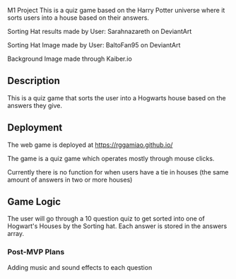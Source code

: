 M1 Project
This is a quiz game based on the Harry Potter universe where it sorts users into a house based on their answers.

Sorting Hat results made by User: Sarahnazareth on DeviantArt

Sorting Hat Image made by User: BaltoFan95 on DeviantArt

Background Image made through Kaiber.io

## Description

This is a quiz game that sorts the user into a Hogwarts house based on the answers they give.


## Deployment

The web game is deployed at https://rggamiao.github.io/ 

The game is a quiz game which operates mostly through mouse clicks.

Currently there is no function for when users have a tie in houses (the same amount of answers in two or more houses)


## Game Logic



The user will go through a 10 question quiz to get sorted into one of Hogwart's Houses by the Sorting hat. Each answer is stored in the answers array.

### Post-MVP Plans

Adding music and sound effects to each question
